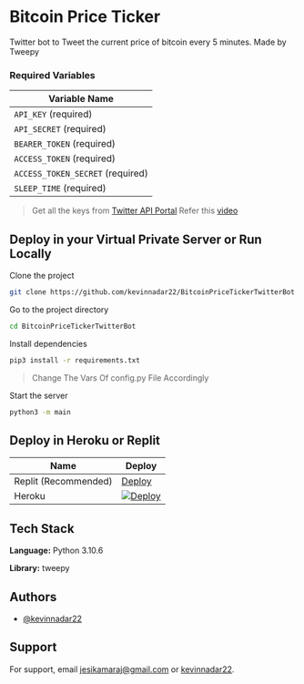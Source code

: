 
# Bitcoin Price Ticker

Twitter bot to Tweet the current price of bitcoin every 5 minutes. Made by Tweepy



### Required Variables

| Variable Name                        |                                                                                                                                                       
| ------------------------------------ | 
| `API_KEY` (required)                  |                                                                                           
| `API_SECRET` (required)                |                                                                                          
| `BEARER_TOKEN` (required)          |                                                                            
| `ACCESS_TOKEN`   (required)      |                                                                                              
| `ACCESS_TOKEN_SECRET` (required) |                                                                                       
| `SLEEP_TIME` (required)         |

>Get all the keys from [Twitter API Portal](https://developer.twitter.com/en/docs/twitter-api)
Refer this [video](https://www.youtube.com/watch?v=BdmUhQnPToM)
## Deploy in your Virtual Private Server or Run Locally


Clone the project

```bash
git clone https://github.com/kevinnadar22/BitcoinPriceTickerTwitterBot
```

Go to the project directory

```bash
cd BitcoinPriceTickerTwitterBot
```

Install dependencies

```bash
pip3 install -r requirements.txt
```

> Change The Vars Of config.py File Accordingly


Start the server

```bash
python3 -m main
```

## Deploy in Heroku or Replit

| Name              | Deploy        |
| ----------------- | ------------- | 
| Replit (Recommended) | [Deploy](https://replit.com/github/kevinnadar22/BitcoinPriceTickerTwitterBot) |
| Heroku | [![Deploy](https://www.herokucdn.com/deploy/button.svg)](https://heroku.com/deploy?template=https://github.com/kevinnadar22/BitcoinPriceTickerTwitterBot)                          |



## Tech Stack

**Language:** Python 3.10.6

**Library:** tweepy


## Authors

- [@kevinnadar22](https://www.github.com/kevinnadar22)


## Support

For support, email jesikamaraj@gmail.com or [kevinnadar22](https://twitter.com/kevinnadar22).

